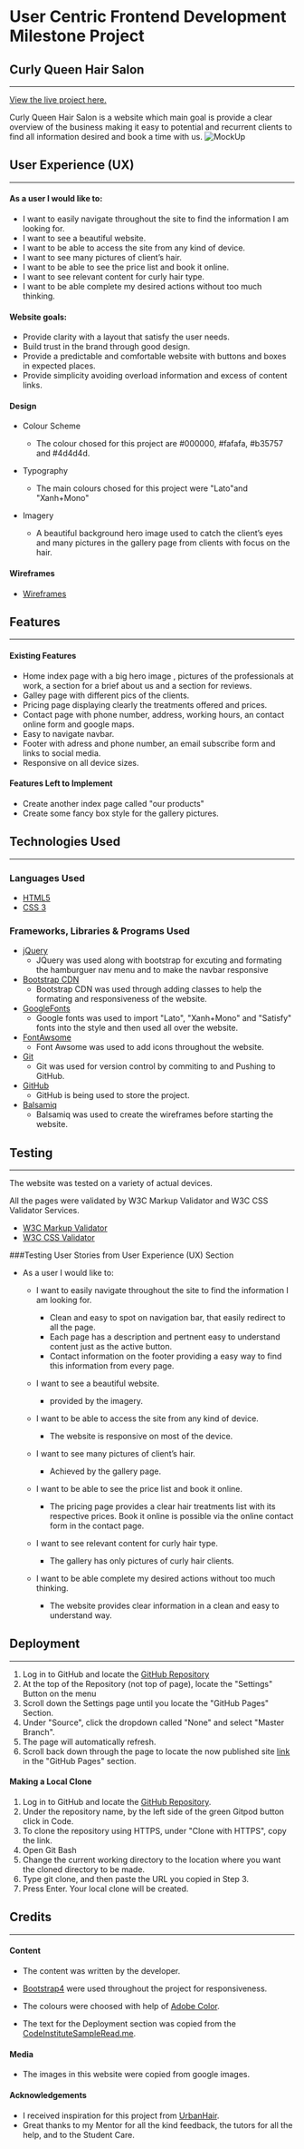 # User Centric Frontend Development Milestone Project


## Curly Queen Hair Salon
---


[View the live project here.]( https://adrianaschmit.github.io/curly-queen/) 

Curly Queen Hair Salon is a website which main goal is provide a clear 
overview of the business making it easy to potential and recurrent clients 
to find all information desired and book a time with us. 
![MockUp](assets/images/smartmockups_ki1bjpyr.png)


## User Experience (UX)
---


#### As a user I would like to:

- I want to easily navigate throughout the site to find the information I am looking for.
- I want to see a beautiful website.
- I want to be able to access the site from any kind of device.
- I want to see many pictures of client’s hair.
- I want to be able to see the price list and book it online.
- I want to see relevant content for curly hair type.
- I want to be able complete my desired actions without too much thinking.

#### Website goals:

- Provide clarity with a layout that satisfy the user needs.
- Build trust in the brand through good design.
- Provide a predictable and comfortable website with buttons and boxes in expected places.
- Provide simplicity avoiding overload information  and excess of content links.

#### Design

- 	Colour Scheme
       - The colour chosed for this project are #000000, #fafafa, #b35757 and #4d4d4d. 

- Typography
    - The main colours chosed for this project were "Lato"and "Xanh+Mono"

- Imagery 
     -  A beautiful background hero image used to catch the client’s eyes and many  pictures in the gallery page from clients with focus on the hair.


#### Wireframes 

- [Wireframes ](https://balsamiq.cloud/s4a8u2r/pn1glqp)



## Features
---


#### Existing Features

- Home index page with a big hero image , pictures of the professionals at work, a section for a brief about us and a section for reviews.
- Galley page with different pics of the clients.
- Pricing page displaying clearly the treatments offered and prices.
- Contact page with phone number, address, working hours, an contact online form and google maps.
- Easy to navigate navbar.
- Footer with adress and phone number, an email subscribe form and links to social media.
- Responsive on all device sizes.



#### Features Left to Implement

- Create another index page called "our products"
- Create some fancy box style for the gallery pictures.


## Technologies Used

---

### Languages Used

- [HTML5](https://en.wikipedia.org/wiki/HTML5)
- [CSS 3](https://en.wikipedia.org/wiki/CSS)  

### Frameworks, Libraries & Programs Used

- [jQuery](https://jquery.com/) 
   - JQuery was used along with bootstrap for excuting and formating the hamburguer nav menu and to make the navbar responsive 
- [Bootstrap CDN](https://www.bootstrapcdn.com/)
    - Bootstrap CDN was used through adding classes to help the formating and responsiveness of the website.
- [GoogleFonts](https://fonts.google.com/)   
    - Google fonts was used to import "Lato", "Xanh+Mono" and "Satisfy" fonts into the style and then used all over the website.
- [FontAwsome](https://fontawesome.com/) 
    - Font Awsome was used to add icons throughout the website.
- [Git](https://git-scm.com/) 
    - Git was used for version control by commiting  to and Pushing to GitHub.
- [GitHub](https://github.com/)   
    -  GitHub is being used to store the project.
- [Balsamiq ](https://balsamiq.com/)   
   - Balsamiq was used to create the wireframes before starting the website.


## Testing
---

The website was tested on a variety of actual devices.

All the pages were validated by W3C Markup Validator and W3C CSS Validator Services.

- [W3C Markup Validator](https://validator.w3.org/nu/) 
- [W3C CSS Validator  ](https://jigsaw.w3.org/css-validator/#validate_by_input) 

###Testing User Stories from User Experience (UX) Section

- As a user I would like to:
    - I want to easily navigate throughout the site to find the information I am looking for.

        - Clean and easy to spot on navigation bar, that easily redirect to all the page. 
        - Each page has a description and pertnent easy to understand content just as the active button.
        - Contact information on the footer providing a easy way to find this information from every page.

    - I want to see a beautiful website.

        - provided by the imagery.

    - I want to be able to access the site from any kind of device.

        - The website is responsive on most of the device.

    -  I want to see many pictures of client’s hair.

        - Achieved by the gallery page.

    - I want to be able to see the price list and book it online.   

        - The pricing page provides a clear hair treatments list with its respective prices. Book it online is possible via the online contact form in the contact page.

    - I want to see relevant content  for curly hair type.

        - The gallery has only pictures of curly hair clients.

    - I want to be able complete my desired actions without too much thinking.

        - The website provides clear information in a clean and easy to understand way.
        
          








## Deployment
---

1. Log in to GitHub and locate the [GitHub Repository](https://github.com/AdrianaSchmit/curly-queen)
2. At the top of the Repository (not top of page), locate the "Settings" Button on the menu
3. Scroll down the Settings page until you locate the "GitHub Pages" Section.
4. Under "Source", click the dropdown called "None" and select "Master Branch".
5. The page will automatically refresh.
6. Scroll back down through the page to locate the now published site [link]( https://adrianaschmit.github.io/curly-queen/)  in the "GitHub Pages" section.

#### Making a Local Clone

1. Log in to GitHub and locate the [GitHub Repository](https://github.com/AdrianaSchmit/curly-queen).
2. Under the repository name, by the left side of the green Gitpod button click in Code.
3. To clone the repository using HTTPS, under "Clone with HTTPS", copy the link.
4. Open Git Bash
5. Change the current working directory to the location where you want the cloned directory to be made.
6. Type git clone, and then paste the URL you copied in Step 3.
7. Press Enter. Your local clone will be created.




## Credits
---


#### Content

-  The content was written by the developer.

- [Bootstrap4](https://getbootstrap.com/docs/4.4/getting-started/introduction/) were used throughout the project for responsiveness.

- The colours were choosed with help of [Adobe Color](https://color.adobe.com/create/color-wheel).

- The text for the Deployment section was copied from the [CodeInstituteSampleRead.me](https://github.com/Code-Institute-Solutions/SampleREADME). 

#### Media

- The images in this website were copied from google images.

#### Acknowledgements

- I received inspiration for this project from  [UrbanHair](https://urbanhair.se/#hem).
- Great thanks to my Mentor for all the kind feedback, the tutors for all the help, and to the Student Care. 













    
    	




















